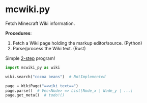 # mcwiki.py
Fetch Minecraft Wiki information.

**Procedures**:
1. Fetch a Wiki page holding the markup editor/source. (Python)
2. Parse/process the Wiki text. (Rust)

Simple [2-step](https://youtube.com/watch?v=Z_MvkyuOJgk) program!

```python
import mcwiki_py as wiki

wiki.search("cocoa beans")  # NotImplemented

page = WikiPage("==wiki text==")
page.parse()  # Vec<Node> => List[Node_x | Node_y | ...]
page.get_meta()  # todo!()
```
